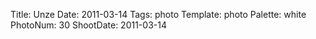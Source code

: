 Title: Unze
Date: 2011-03-14
Tags: photo
Template: photo
Palette: white
PhotoNum: 30
ShootDate: 2011-03-14
